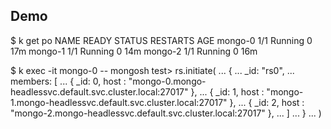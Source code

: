 ## Demo
$ k get po
NAME      READY   STATUS    RESTARTS   AGE
mongo-0   1/1     Running   0          17m
mongo-1   1/1     Running   0          14m
mongo-2   1/1     Running   0          16m

$ k exec -it mongo-0 -- mongosh
test> rs.initiate(
...         {
...            _id: "rs0",
...            members: [
...                { _id: 0, host : "mongo-0.mongo-headlessvc.default.svc.cluster.local:27017" },
...                { _id: 1, host : "mongo-1.mongo-headlessvc.default.svc.cluster.local:27017" },
...                { _id: 2, host : "mongo-2.mongo-headlessvc.default.svc.cluster.local:27017" },
...           ]
...         }
... )
